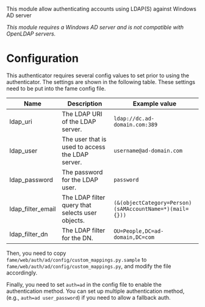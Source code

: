 This module allow authenticating accounts using LDAP(S) against Windows AD server

*This module requires a Windows AD server and is not compatible with OpenLDAP servers.*

# Configuration

This authenticator requires several config values to set prior to using the authenticator. The settings are shown in the following table.  These settings need to be put into the fame config file.

| Name              | Description                                      | Example value                                           |
|-------------------|--------------------------------------------------|---------------------------------------------------------|
| ldap_uri          | The LDAP URI of the LDAP server.                 | `ldap://dc.ad-domain.com:389`                           |
| ldap_user         | The user that is used to access the LDAP server. | `username@ad-domain.com`                                |
| ldap_password     | The password for the LDAP user.                  | `password`                                              |
| ldap_filter_email | The LDAP filter query that selects user objects. | `(&(objectCategory=Person)(sAMAccountName=*)(mail={}))` |
| ldap_filter_dn    | The LDAP filter for the DN.                      | `OU=People,DC=ad-domain,DC=com`                         |

Then, you need to copy `fame/web/auth/ad/config/custom_mappings.py.sample` to `fame/web/auth/ad/config/custom_mappings.py`, and modify the file accordingly.

Finally, you need to set `auth=ad` in the config file to enable the authentication method. You can set up multiple authentication method, (e.g., `auth=ad user_password`) if you need to allow a fallback auth.
